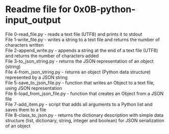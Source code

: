 # Readme file for 0x0B-python-input_output

File 0-read_file.py - reads a text file (UTF8) and prints it to stdout  
File 1-write_file.py - writes a string to a text file and returns the number of characters written  
File 2-append_write.py - appends a string at the end of a text file (UTF8) and returns the number of characters added  
File 3-to_json_string.py - returns the JSON representation of an object (string)  
File 4-from_json_string.py - returns an object (Python data structure) represented by a JSON string  
File 5-save_to_json_file.py - function that writes an Object to a text file, using JSON representation  
File 6-load_from_json_file.py - function that creates an Object from a JSON file  
File 7-add_item.py - script that adds all arguments to a Python list and saves them to a file  
File 8-class_to_json.py - returns the dictionary description with simple data structure (list, dictionary, string, integer and boolean) for JSON serialization of an object
